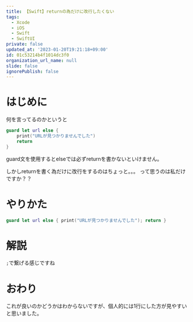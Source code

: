 ```yaml
---
title: 【Swift】returnの為だけに改行したくない
tags:
  - Xcode
  - iOS
  - Swift
  - SwiftUI
private: false
updated_at: '2023-01-20T19:21:18+09:00'
id: 01c53214b4f1014dc3f0
organization_url_name: null
slide: false
ignorePublish: false
---
```

# はじめに
何を言ってるのかというと
```swift
guard let url else {
    print("URLが見つかりませんでした")
    return
}
```
guard文を使用するとelseでは必ずreturnを書かないといけません。

しかしreturnを書く為だけに改行をするのはちょっと。。。
って思うのは私だけですか？？

# やりかた
```swift
guard let url else { print("URLが見つかりませんでした"); return }
```

# 解説
`;`で繋げる感じですね

# おわり
これが良いのかどうかはわからないですが、個人的には1行にした方が見やすいと思いました。
